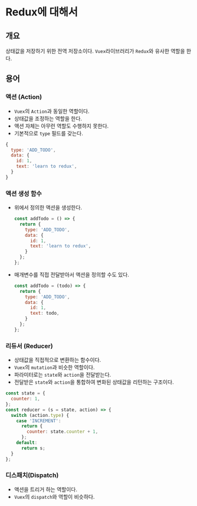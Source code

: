 # Redux에 대해서
## 개요
상태값을 저장하기 위한 전역 저장소이다. ```Vuex```라이브러리가 ```Redux```와 유사한 역할을 한다.
## 용어
### 액션 (Action)
- ```Vuex```의 ```Action```과 동일한 역할이다.
- 상태값을 조정하는 역할을 한다.
- 액션 자체는 아무런 역할도 수행하지 못한다.
- 기본적으로 ```type``` 필드를 갖는다.
```javascript
{
  type: 'ADD_TODO',
  data: {
    id: 1,
    text: 'learn to redux',
  }
}
```
### 액션 생성 함수
- 위에서 정의한 액션을 생성한다.
  ```javascript
  const addTodo = () => {
    return {
      type: 'ADD_TODO',
      data: {
        id: 1,
        text: 'learn to redux',
      }
    };
  };
  ```
- 매개변수를 직접 전달받아서 액션을 정의할 수도 있다.
  ```javascript
  const addTodo = (todo) => {
    return {
      type: 'ADD_TODO',
      data: {
        id: 1,
        text: todo,
      }
    };
  };
  ```
### 리듀서 (Reducer)
- 상태값을 직접적으로 변환하는 함수이다.
- ```Vuex```의 ```mutation```과 비슷한 역할이다.
- 파라미터로는 ```state```와 ```action```을 전달받는다.
- 전달받은 ```state```와 ```action```을 통합하여 변화된 상태값을 리턴하는 구조이다.
```javascript
const state = {
  counter: 1,
};
const reducer = (s = state, action) => {
  switch (action.type) {
    case 'INCREMENT':
      return {
        counter: state.counter + 1,
      };
    default:
      return s;
  }
};
```
### 디스패치(Dispatch)
- 액션을 트리거 하는 역할이다.
- ```Vuex```의 ```dispatch```와 역할이 비슷하다.